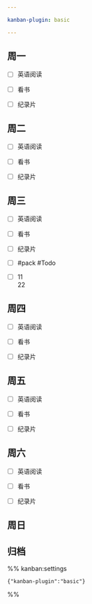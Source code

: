 ```yaml
---

kanban-plugin: basic

---
```


## 周一

- [ ] 英语阅读
- [ ] 看书
- [ ] 纪录片


## 周二

- [ ] 英语阅读
- [ ] 看书
- [ ] 纪录片


## 周三

- [ ] 英语阅读
- [ ] 看书
- [ ] 纪录片
- [ ] #pack #Todo
- [ ] 11<br>22


## 周四

- [ ] 英语阅读
- [ ] 看书
- [ ] 纪录片


## 周五

- [ ] 英语阅读
- [ ] 看书
- [ ] 纪录片


## 周六

- [ ] 英语阅读
- [ ] 看书
- [ ] 纪录片


## 周日



## 归档





%% kanban:settings
```
{"kanban-plugin":"basic"}
```
%%
